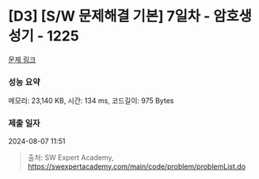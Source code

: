 # [D3] [S/W 문제해결 기본] 7일차 - 암호생성기 - 1225 

[문제 링크](https://swexpertacademy.com/main/code/problem/problemDetail.do?contestProbId=AV14uWl6AF0CFAYD) 

### 성능 요약

메모리: 23,140 KB, 시간: 134 ms, 코드길이: 975 Bytes

### 제출 일자

2024-08-07 11:51



> 출처: SW Expert Academy, https://swexpertacademy.com/main/code/problem/problemList.do